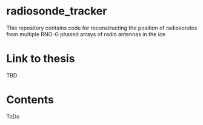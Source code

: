 # radiosonde_tracker
This repository contains code for reconstructing the position of radiosondes from multiple RNO-G phased arrays of radio antennas in the ice 

# Link to thesis
TBD

# Contents
ToDo
